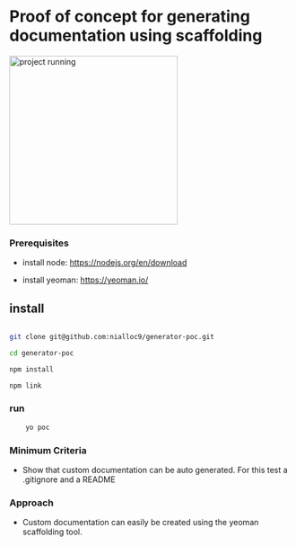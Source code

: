 # Proof of concept for generating documentation using scaffolding

<p float="left">
    <img src="https://raw.githubusercontent.com/nialloc9/scaffolding-poc/master/screenshots/run.png" alt='project running' width="300">
</p>

### Prerequisites

- install node: <a href="https://nodejs.org/en/download">https://nodejs.org/en/download</a>

- install yeoman: <a href="https://yeoman.io/">https://yeoman.io/</a>

## install

```sh

git clone git@github.com:nialloc9/generator-poc.git

cd generator-poc

npm install

npm link

```

### run

```sh
    yo poc
```

### Minimum Criteria

- Show that custom documentation can be auto generated. For this test a .gitignore and a README


### Approach

- Custom documentation can easily be created using the yeoman scaffolding tool.